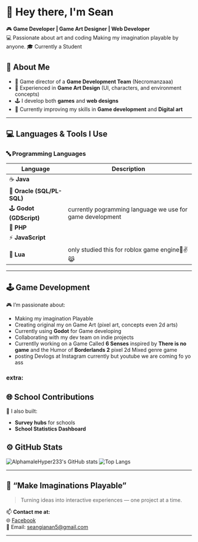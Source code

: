 # 👋 Hey there, I'm **Sean**

🎮 **Game Developer | Game Art Designer | Web Developer**  
💻 Passionate about art and coding Making my imagination playable by anyone.
🎓 Currently a Student  

## 🧩 About Me
- 🧠 Game director of a **Game Development Team** (Necromanzaaa)  
- 🎨 Experienced in **Game Art Design** (UI, characters, and environment concepts)  
- 🕹️ I develop both **games** and **web designs**  
- 🌱 Currently improving my skills in **Game development** and **Digital art**  

---

## 💻 Languages & Tools I Use

### 🔤 Programming Languages
| Language | Description |
|-----------|--------------|
| ☕ **Java** 
| 🧱 **Oracle (SQL/PL-SQL)** 
| 🕹️ **Godot (GDScript)** | currently pogramming language we use for game development |
| 🐘 **PHP** 
| ⚡ **JavaScript** 
| 🧩 **Lua** | only studied this for roblox game engine🥀✌️😹 |

---

## 🕹️ Game Development
🎮 I’m passionate about:
- Making my imagination Playable
- Creating original my on Game Art (pixel art, concepts even 2d arts)
- Currently using **Godot** for Game developing
- Collaborating with my dev team on indie projects
- Currentlly working on a Game Called **6 Senses** inspired by **There is no game** and the Humor of **Borderlands 2**
pixel 2d Mixed genre game
- posting Devlogs at Instagram currently but youtube we are coming fo yo ass  

### extra:
## 🌐 School Contributions
🧭 I also built:
- **Survey hubs** for schools
- **School Statistics Dashboard**   


## ⚙️ GitHub Stats
![AlphamaleHyper233's GitHub stats](https://github-readme-stats.vercel.app/api?username=alphamaleHyper233&show_icons=true&theme=dark) ![Top Langs](https://github-readme-stats.vercel.app/api/top-langs/?username=alphamaleHyper233&layout=compact&theme=dark)

---

## 🎨 “Make Imaginations Playable”
> Turning ideas into interactive experiences — one project at a time.  

📫 **Contact me at:**  
🌐 [Facebook](https://www.facebook.com/sean.gianan.37/)  
📧 Email: seangianan5@gmail.com

---
